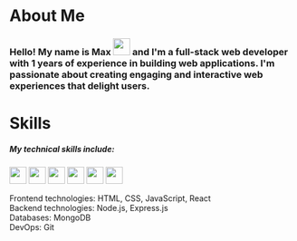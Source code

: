 <h1>About Me</h1>


### Hello! My name is Max <img src="https://media0.giphy.com/media/hvRJCLFzcasrR4ia7z/giphy.gif" width="30px">  and I'm a full-stack web developer with 1 years of experience in building web applications. I'm passionate about creating engaging and interactive web experiences that delight users.


<h1>Skills</h1>

<h5>My technical skills include:</h5>

<code><img style="object-fit: cover" src="https://cdn.worldvectorlogo.com/logos/html-1.svg" width="30px"></code>
<code><img style="object-fit: cover" src="https://img2.freepng.fr/20180816/rcw/kisspng-cascading-style-sheets-logo-clip-art-css3-html-5b7617f67bd3d6.3499284915344660385072.jpg" width="30px"></code>
<code><img src="https://w1.pngwing.com/pngs/136/126/png-transparent-javascript-logo-angularjs-nodejs-computer-programming-web-development-computer-software-jquery-yellow.png" width="30px"></code>
<code><img src="https://upload.wikimedia.org/wikipedia/commons/thumb/a/a7/React-icon.svg/2300px-React-icon.svg.png" width="30px"></code>
<code><img src="https://miro.medium.com/v2/resize:fit:512/1*doAg1_fMQKWFoub-6gwUiQ.png" width="30px"></code>
<code><img src="https://www.vectorlogo.zone/logos/nodejs/nodejs-ar21.png" width="30px"></code>


<p> Frontend technologies: HTML, CSS, JavaScript, React <br/>
Backend technologies: Node.js, Express.js <br/>
Databases: MongoDB <br/>
DevOps: Git </p>





